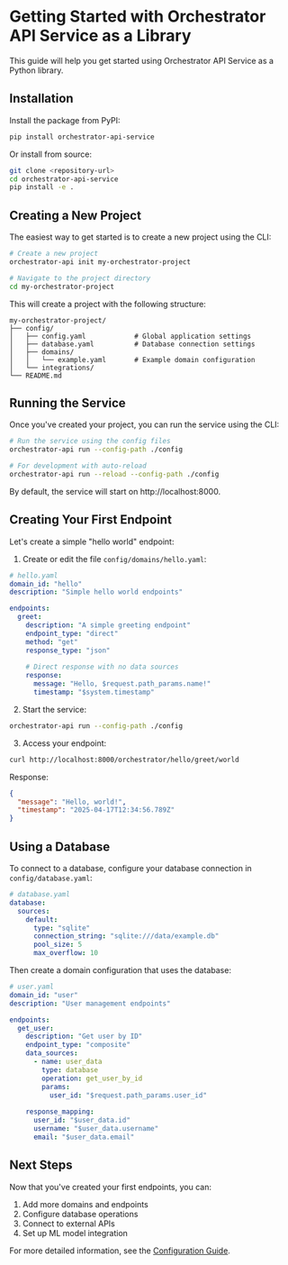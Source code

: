# Getting Started with Orchestrator API Service as a Library

This guide will help you get started using Orchestrator API Service as a Python library.

## Installation

Install the package from PyPI:

```bash
pip install orchestrator-api-service
```

Or install from source:

```bash
git clone <repository-url>
cd orchestrator-api-service
pip install -e .
```

## Creating a New Project

The easiest way to get started is to create a new project using the CLI:

```bash
# Create a new project
orchestrator-api init my-orchestrator-project

# Navigate to the project directory
cd my-orchestrator-project
```

This will create a project with the following structure:

```
my-orchestrator-project/
├── config/
│   ├── config.yaml            # Global application settings
│   ├── database.yaml          # Database connection settings
│   ├── domains/
│   │   └── example.yaml       # Example domain configuration
│   └── integrations/
└── README.md
```

## Running the Service

Once you've created your project, you can run the service using the CLI:

```bash
# Run the service using the config files
orchestrator-api run --config-path ./config

# For development with auto-reload
orchestrator-api run --reload --config-path ./config
```

By default, the service will start on http://localhost:8000.

## Creating Your First Endpoint

Let's create a simple "hello world" endpoint:

1. Create or edit the file `config/domains/hello.yaml`:

```yaml
# hello.yaml
domain_id: "hello"
description: "Simple hello world endpoints"

endpoints:
  greet:
    description: "A simple greeting endpoint"
    endpoint_type: "direct"
    method: "get"
    response_type: "json"
    
    # Direct response with no data sources
    response:
      message: "Hello, $request.path_params.name!"
      timestamp: "$system.timestamp"
```

2. Start the service:

```bash
orchestrator-api run --config-path ./config
```

3. Access your endpoint:

```bash
curl http://localhost:8000/orchestrator/hello/greet/world
```

Response:
```json
{
  "message": "Hello, world!",
  "timestamp": "2025-04-17T12:34:56.789Z"
}
```

## Using a Database

To connect to a database, configure your database connection in `config/database.yaml`:

```yaml
# database.yaml
database:
  sources:
    default:
      type: "sqlite"
      connection_string: "sqlite:///data/example.db"
      pool_size: 5
      max_overflow: 10
```

Then create a domain configuration that uses the database:

```yaml
# user.yaml
domain_id: "user"
description: "User management endpoints"

endpoints:
  get_user:
    description: "Get user by ID"
    endpoint_type: "composite"
    data_sources:
      - name: user_data
        type: database
        operation: get_user_by_id
        params:
          user_id: "$request.path_params.user_id"
    
    response_mapping:
      user_id: "$user_data.id"
      username: "$user_data.username"
      email: "$user_data.email"
```

## Next Steps

Now that you've created your first endpoints, you can:

1. Add more domains and endpoints
2. Configure database operations
3. Connect to external APIs
4. Set up ML model integration

For more detailed information, see the [Configuration Guide](configuration_guide.md).